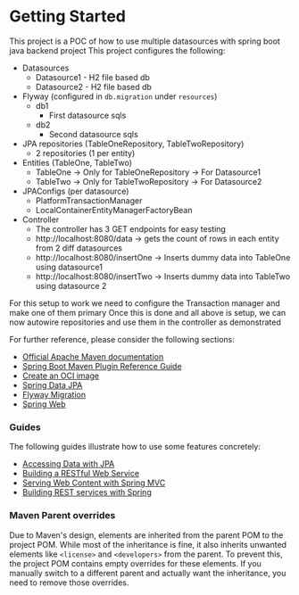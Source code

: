 # Getting Started

This project is a POC of how to use multiple datasources with spring boot java backend project
This project configures the following:
- Datasources
  - Datasource1 - H2 file based db 
  - Datasource2 - H2 file based db 
- Flyway (configured in `db.migration` under `resources`)
  - db1
    - First datasource sqls
  - db2
    - Second datasource sqls
- JPA repositories (TableOneRepository, TableTwoRepository)
  - 2 repositories (1 per entity)
- Entities (TableOne, TableTwo)
  - TableOne -> Only for TableOneRepository -> For Datasource1
  - TableTwo -> Only for TableTwoRepository -> For Datasource2
- JPAConfigs (per datasource)
  - PlatformTransactionManager
  - LocalContainerEntityManagerFactoryBean
- Controller
  - The controller has 3 GET endpoints for easy testing
  - http://localhost:8080/data -> gets the count of rows in each entity from 2 diff datasources
  - http://localhost:8080/insertOne -> Inserts dummy data into TableOne using datasource1
  - http://localhost:8080/insertTwo -> Inserts dummy data into TableTwo using datasource 2

For this setup to work we need to configure the Transaction manager and make one of them primary
Once this is done and all above is setup, we can now autowire repositories and use them in the controller as demonstrated



For further reference, please consider the following sections:

* [Official Apache Maven documentation](https://maven.apache.org/guides/index.html)
* [Spring Boot Maven Plugin Reference Guide](https://docs.spring.io/spring-boot/3.4.4/maven-plugin)
* [Create an OCI image](https://docs.spring.io/spring-boot/3.4.4/maven-plugin/build-image.html)
* [Spring Data JPA](https://docs.spring.io/spring-boot/3.4.4/reference/data/sql.html#data.sql.jpa-and-spring-data)
* [Flyway Migration](https://docs.spring.io/spring-boot/3.4.4/how-to/data-initialization.html#howto.data-initialization.migration-tool.flyway)
* [Spring Web](https://docs.spring.io/spring-boot/3.4.4/reference/web/servlet.html)

### Guides

The following guides illustrate how to use some features concretely:

* [Accessing Data with JPA](https://spring.io/guides/gs/accessing-data-jpa/)
* [Building a RESTful Web Service](https://spring.io/guides/gs/rest-service/)
* [Serving Web Content with Spring MVC](https://spring.io/guides/gs/serving-web-content/)
* [Building REST services with Spring](https://spring.io/guides/tutorials/rest/)

### Maven Parent overrides

Due to Maven's design, elements are inherited from the parent POM to the project POM.
While most of the inheritance is fine, it also inherits unwanted elements like `<license>`
and `<developers>` from the parent.
To prevent this, the project POM contains empty overrides for these elements.
If you manually switch to a different parent and actually want the inheritance, you need to remove
those overrides.

